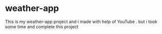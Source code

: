# weather-app
This is my weather-app project and i made with help of YouTube . but i took some time and complete this project 
